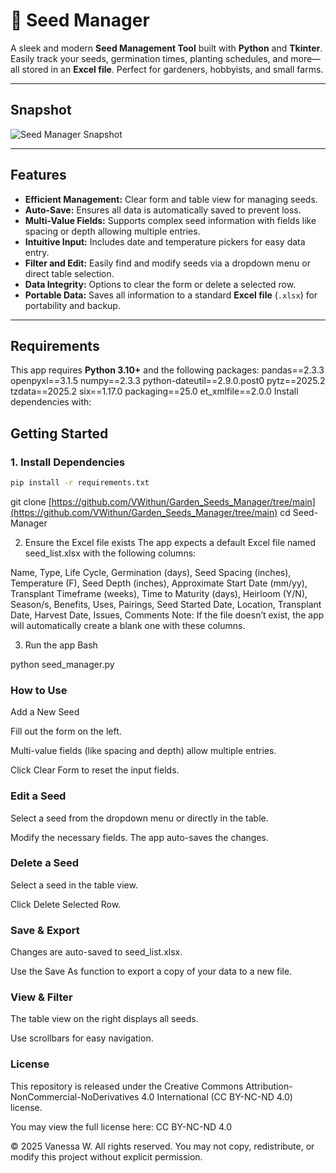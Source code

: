 # 🌱 Seed Manager

A sleek and modern **Seed Management Tool** built with **Python** and **Tkinter**. Easily track your seeds, germination times, planting schedules, and more—all stored in an **Excel file**. Perfect for gardeners, hobbyists, and small farms.

---

## Snapshot

![Seed Manager Snapshot](snapshot.png)

---

## Features

- **Efficient Management:** Clear form and table view for managing seeds.
- **Auto-Save:** Ensures all data is automatically saved to prevent loss.
- **Multi-Value Fields:** Supports complex seed information with fields like spacing or depth allowing multiple entries.
- **Intuitive Input:** Includes date and temperature pickers for easy data entry.
- **Filter and Edit:** Easily find and modify seeds via a dropdown menu or direct table selection.
- **Data Integrity:** Options to clear the form or delete a selected row.
- **Portable Data:** Saves all information to a standard **Excel file** (`.xlsx`) for portability and backup.

---

## Requirements

This app requires **Python 3.10+** and the following packages:
pandas==2.3.3
openpyxl==3.1.5
numpy==2.3.3
python-dateutil==2.9.0.post0
pytz==2025.2
tzdata==2025.2
six==1.17.0
packaging==25.0
et_xmlfile==2.0.0
Install dependencies with:
## Getting Started

### 1. Install Dependencies

```bash
pip install -r requirements.txt
```

git clone [https://github.com/VWithun/Garden_Seeds_Manager/tree/main](https://github.com/VWithun/Garden_Seeds_Manager/tree/main)
cd Seed-Manager

2. Ensure the Excel file exists
The app expects a default Excel file named seed_list.xlsx with the following columns:


Name, Type, Life Cycle, Germination (days),
Seed Spacing (inches), Temperature (F), Seed Depth (inches),
Approximate Start Date (mm/yy), Transplant Timeframe (weeks),
Time to Maturity (days), Heirloom (Y/N), Season/s,
Benefits, Uses, Pairings, Seed Started Date,
Location, Transplant Date, Harvest Date, Issues, Comments
Note: If the file doesn’t exist, the app will automatically create a blank one with these columns.

3. Run the app
Bash

python seed_manager.py

### How to Use
Add a New Seed

Fill out the form on the left.

Multi-value fields (like spacing and depth) allow multiple entries.

Click Clear Form to reset the input fields.

### Edit a Seed

Select a seed from the dropdown menu or directly in the table.

Modify the necessary fields. The app auto-saves the changes.

### Delete a Seed

Select a seed in the table view.

Click Delete Selected Row.

### Save & Export

Changes are auto-saved to seed_list.xlsx.

Use the Save As function to export a copy of your data to a new file.

### View & Filter

The table view on the right displays all seeds.

Use scrollbars for easy navigation.

### License

This repository is released under the Creative Commons Attribution-NonCommercial-NoDerivatives 4.0 International (CC BY-NC-ND 4.0) license.

You may view the full license here: CC BY-NC-ND 4.0

© 2025 Vanessa W. All rights reserved.
You may not copy, redistribute, or modify this project without explicit permission.

